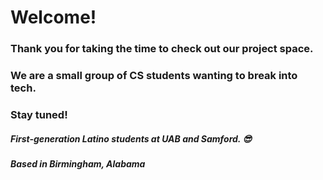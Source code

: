 # Welcome!

### Thank you for taking the time to check out our project space.
### We are a small group of CS students wanting to break into tech.
### Stay tuned!

##### First-generation Latino students at UAB and Samford. 😎

##### Based in Birmingham, Alabama
